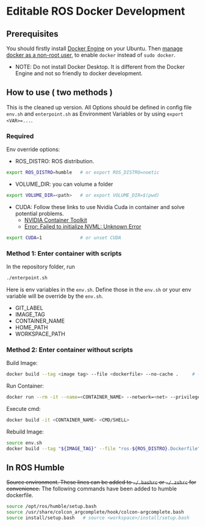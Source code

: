 # Editable ROS Docker Development

<!-- You could also check the latest [main branch README.md](https://github.com/AlfredMoore/ros-docker-dev/blob/main/README.md) -->

## Prerequisites
You should firstly install [Docker Engine](https://docs.docker.com/engine/install/ubuntu/) on your Ubuntu. Then [manage docker as a non-root user](https://docs.docker.com/engine/install/linux-postinstall/#manage-docker-as-a-non-root-user), to enable `docker` instead of `sudo docker`.

 * NOTE: Do not install Docker Desktop. It is different from the Docker Engine and not so friendly to docker development.

## How to use ( two methods )
This is the cleaned up version. All Options should be defined in config file `env.sh` and `enterpoint.sh` as Environment Variables or by using `export <VAR>=...`.

### Required
Env override options:
 * ROS_DISTRO: ROS distribution. 
 ```bash
 export ROS_DISTRO=humble   # or export ROS_DISTRO=noetic
 ```
 * VOLUME_DIR: you can volume a folder
 ```bash
 export VOLUME_DIR=<path>   # or export VOLUME_DIR=$(pwd)
 ```
 * CUDA: Follow these links to use Nvidia Cuda in container and solve potential problems.
    * [NVIDIA Container Toolkit](https://docs.nvidia.com/datacenter/cloud-native/container-toolkit/latest/install-guide.html)
    * [Error: Failed to initialize NVML: Unknown Error](https://bobcares.com/blog/docker-failed-to-initialize-nvml-unknown-error/)
 ```bash
 export CUDA=1              # or unset CUDA
 ```

### Method 1: Enter container with scripts
In the repository folder, run
```bash
./enterpoint.sh
```

Here is env variables in the `env.sh`. Define those in the `env.sh` or your env variable will be override by the `env.sh`.
 * GIT_LABEL
 * IMAGE_TAG
 * CONTAINER_NAME
 * HOME_PATH
 * WORKSPACE_PATH

### Method 2: Enter container without scripts
Build Image: 
```bash
docker build --tag <image tag> --file <dockerfile> --no-cache .     # --no-cache means install dependencies with no cache
```

Run Container:
```bash
docker run --rm -it --name=<CONTAINER_NAME> --network=<net> --privileged --volume="<host path>:<path>" --device=="<host path>:<path>" --env="<var=host var>"
```

Execute cmd:
```bash
docker build -it <CONTAINER_NAME> <CMD/SHELL>
```

Rebuild Image:
```bash
source env.sh
docker build --tag "${IMAGE_TAG}" --file "ros-${ROS_DISTRO}.Dockerfile" --no-cache .
```

## In ROS Humble
~~Source environment. These lines can be added to `~/.bashrc` or `~/.zshrc` for convenience.~~
The following commands have been added to humble dockerfile.
```bash
source /opt/ros/humble/setup.bash
source /usr/share/colcon_argcomplete/hook/colcon-argcomplete.bash
source install/setup.bash   # source <workspace>/install/setup.bash
```